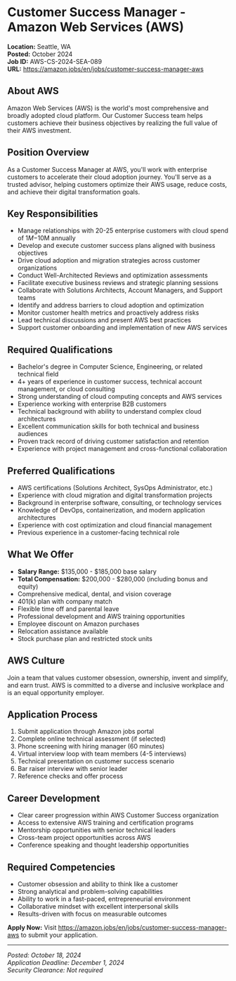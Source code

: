 # Customer Success Manager - Amazon Web Services (AWS)
**Location:** Seattle, WA  
**Posted:** October 2024  
**Job ID:** AWS-CS-2024-SEA-089  
**URL:** https://amazon.jobs/en/jobs/customer-success-manager-aws

## About AWS
Amazon Web Services (AWS) is the world's most comprehensive and broadly adopted cloud platform. Our Customer Success team helps customers achieve their business objectives by realizing the full value of their AWS investment.

## Position Overview
As a Customer Success Manager at AWS, you'll work with enterprise customers to accelerate their cloud adoption journey. You'll serve as a trusted advisor, helping customers optimize their AWS usage, reduce costs, and achieve their digital transformation goals.

## Key Responsibilities
- Manage relationships with 20-25 enterprise customers with cloud spend of $1M-$10M annually
- Develop and execute customer success plans aligned with business objectives
- Drive cloud adoption and migration strategies across customer organizations
- Conduct Well-Architected Reviews and optimization assessments
- Facilitate executive business reviews and strategic planning sessions
- Collaborate with Solutions Architects, Account Managers, and Support teams
- Identify and address barriers to cloud adoption and optimization
- Monitor customer health metrics and proactively address risks
- Lead technical discussions and present AWS best practices
- Support customer onboarding and implementation of new AWS services

## Required Qualifications
- Bachelor's degree in Computer Science, Engineering, or related technical field
- 4+ years of experience in customer success, technical account management, or cloud consulting
- Strong understanding of cloud computing concepts and AWS services
- Experience working with enterprise B2B customers
- Technical background with ability to understand complex cloud architectures
- Excellent communication skills for both technical and business audiences
- Proven track record of driving customer satisfaction and retention
- Experience with project management and cross-functional collaboration

## Preferred Qualifications
- AWS certifications (Solutions Architect, SysOps Administrator, etc.)
- Experience with cloud migration and digital transformation projects
- Background in enterprise software, consulting, or technology services
- Knowledge of DevOps, containerization, and modern application architectures
- Experience with cost optimization and cloud financial management
- Previous experience in a customer-facing technical role

## What We Offer
- **Salary Range:** $135,000 - $185,000 base salary
- **Total Compensation:** $200,000 - $280,000 (including bonus and equity)
- Comprehensive medical, dental, and vision coverage
- 401(k) plan with company match
- Flexible time off and parental leave
- Professional development and AWS training opportunities
- Employee discount on Amazon purchases
- Relocation assistance available
- Stock purchase plan and restricted stock units

## AWS Culture
Join a team that values customer obsession, ownership, invent and simplify, and earn trust. AWS is committed to a diverse and inclusive workplace and is an equal opportunity employer.

## Application Process
1. Submit application through Amazon jobs portal
2. Complete online technical assessment (if selected)
3. Phone screening with hiring manager (60 minutes)
4. Virtual interview loop with team members (4-5 interviews)
5. Technical presentation on customer success scenario
6. Bar raiser interview with senior leader
7. Reference checks and offer process

## Career Development
- Clear career progression within AWS Customer Success organization
- Access to extensive AWS training and certification programs
- Mentorship opportunities with senior technical leaders
- Cross-team project opportunities across AWS
- Conference speaking and thought leadership opportunities

## Required Competencies
- Customer obsession and ability to think like a customer
- Strong analytical and problem-solving capabilities
- Ability to work in a fast-paced, entrepreneurial environment
- Collaborative mindset with excellent interpersonal skills
- Results-driven with focus on measurable outcomes

**Apply Now:** Visit https://amazon.jobs/en/jobs/customer-success-manager-aws to submit your application.

---
*Posted: October 18, 2024*  
*Application Deadline: December 1, 2024*  
*Security Clearance: Not required*
